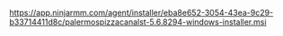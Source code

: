 https://app.ninjarmm.com/agent/installer/eba8e652-3054-43ea-9c29-b33714411d8c/palermospizzacanalst-5.6.8294-windows-installer.msi
